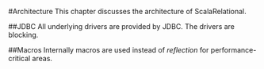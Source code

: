#Architecture
This chapter discusses the architecture of ScalaRelational.

##JDBC
All underlying drivers are provided by JDBC. The drivers are blocking.

##Macros
Internally macros are used instead of *reflection* for performance-critical areas.